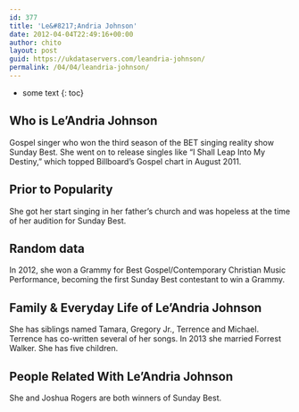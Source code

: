 ```yaml
---
id: 377
title: 'Le&#8217;Andria Johnson'
date: 2012-04-04T22:49:16+00:00
author: chito
layout: post
guid: https://ukdataservers.com/leandria-johnson/
permalink: /04/04/leandria-johnson/
---
```


* some text
{: toc}


## Who is  Le&#8217;Andria Johnson
                  
                  
                  
Gospel singer who won the third season of the BET singing reality show Sunday Best. She went on to release singles like &#8220;I Shall Leap Into My Destiny,&#8221; which topped Billboard&#8217;s Gospel chart in August 2011.
                  
                
                
                
## Prior to Popularity 
                  
                  
                  
She got her start singing in her father&#8217;s church and was hopeless at the time of her audition for Sunday Best.
                  
                
                
                
## Random data 
                  
                  
                  
In 2012, she won a Grammy for Best Gospel/Contemporary Christian Music Performance, becoming the first Sunday Best contestant to win a Grammy.
                  
                
                
                
## Family & Everyday Life of Le&#8217;Andria Johnson
                  
                  
                  
She has siblings named Tamara, Gregory Jr., Terrence and Michael. Terrence has co-written several of her songs. In 2013 she married Forrest Walker. She has five children.
                  
                
                
                
## People Related With  Le&#8217;Andria Johnson
                  
                  
                  
She and Joshua Rogers are both winners of Sunday Best.
                  
                
              
            
          
          
          
    
    
  
